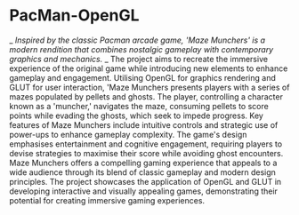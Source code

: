 # PacMan-OpenGL

_ _Inspired by the classic Pacman arcade game, 'Maze Munchers' is a modern rendition that combines 
nostalgic gameplay with contemporary graphics and mechanics._ _
The project aims to recreate the immersive experience of the original game while introducing new elements to enhance gameplay and 
engagement. Utilising OpenGL for graphics rendering and GLUT for user interaction, 'Maze Munchers 
presents players with a series of mazes populated by pellets and ghosts. The player, controlling a 
character known as a 'muncher,' navigates the maze, consuming pellets to score points while evading 
the ghosts, which seek to impede progress. Key features of Maze Munchers include intuitive controls 
and strategic use of power-ups to enhance gameplay complexity. The game's design emphasises 
entertainment and cognitive engagement, requiring players to devise strategies to maximise their score 
while avoiding ghost encounters. Maze Munchers offers a compelling gaming experience that appeals 
to a wide audience through its blend of classic gameplay and modern design principles. The project 
showcases the application of OpenGL and GLUT in developing interactive and visually appealing 
games, demonstrating their potential for creating immersive gaming experiences.
